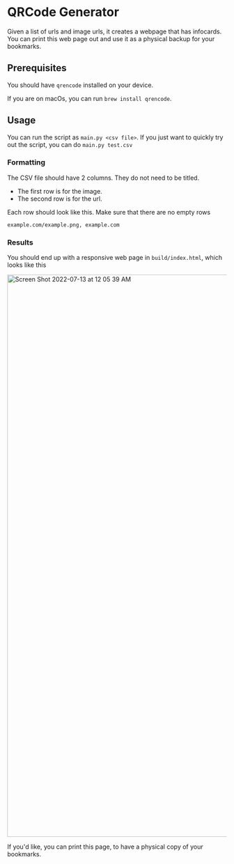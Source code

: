 # QRCode Generator

Given a list of urls and image urls, it creates a webpage that has infocards. You can print this web page out and use it as a physical backup for your bookmarks.

## Prerequisites

You should have `qrencode` installed on your device.

If you are on macOs, you can run `brew install qrencode`.

## Usage

You can run the script as `main.py <csv file>`. If you just want to quickly try out the script, you can do `main.py test.csv`

### Formatting

The CSV file should have 2 columns. They do not need to be titled.

- The first row is for the image. 
- The second row is for the url. 

Each row should look like this. Make sure that there are no empty rows
```csv
example.com/example.png, example.com
```

### Results

You should end up with a responsive web page in `build/index.html`, which looks like this

<img width="1291" alt="Screen Shot 2022-07-13 at 12 05 39 AM" src="https://user-images.githubusercontent.com/10187351/178654923-8f1ca000-7523-463a-a84f-bf8d616a79f4.png">

If you'd like, you can print this page, to have a physical copy of your bookmarks.
